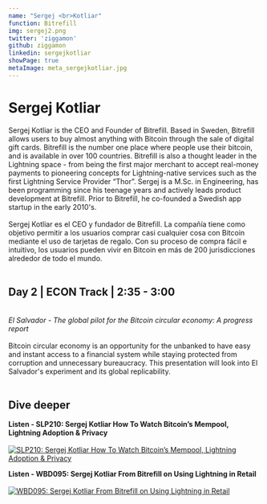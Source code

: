 ```yaml
---
name: "Sergej <br>Kotliar"
function: Bitrefill
img: sergej2.png
twitter: 'ziggamon'
github: ziggamon
linkedin: sergejkotliar
showPage: true
metaImage: meta_sergejkotliar.jpg
---
```


# Sergej Kotliar
 
Sergej Kotliar is the CEO and Founder of Bitrefill. Based in Sweden, Bitrefill allows users to buy almost anything with Bitcoin through the sale of digital gift cards. Bitrefill is the number one place where people use their bitcoin, and is available in over 100 countries. Bitrefill is also a thought leader in the Lightning space - from being the first major merchant to accept real-money payments to pioneering concepts for Lightning-native services such as the first Lightning Service Provider “Thor”. Sergej is a M.Sc. in Engineering, has been programming since his teenage years and actively leads product development at Bitrefill. Prior to Bitrefill, he co-founded a Swedish app startup in the early 2010's.
<br><br>
Sergej Kotliar es el CEO y fundador de Bitrefill. La compañía tiene como objetivo permitir a los usuarios comprar casi cualquier cosa con Bitcoin mediante el uso de tarjetas de regalo. Con su proceso de compra fácil e intuitivo, los usuarios pueden vivir en Bitcoin en más de 200 jurisdicciones alrededor de todo el mundo.
<br><br>

## Day 2 | ECON Track | 2:35 - 3:00
<br>
<i>El Salvador - The global pilot for the Bitcoin circular economy: A progress report</i><br><br>
Bitcoin circular economy is an opportunity for the unbanked to have easy and instant access to a financial system while staying protected from corruption and unnecessary bureaucracy. This presentation will look into El Salvador's experiment and its global replicability.  <br><br>

## Dive deeper


<div class="grid grid-cols-2 gap-5">
<div class="p-3 my-2">

**Listen - SLP210: Sergej Kotliar How To Watch Bitcoin’s Mempool, Lightning Adoption & Privacy** <br><br>
[ ![SLP210: Sergej Kotliar How To Watch Bitcoin’s Mempool, Lightning Adoption & Privacy](/2021/content/sergejkotliar_slp210.jpeg)](https://open.spotify.com/episode/5giikTYzBj2mFZ1NvkiuK8/)
</div>

<div class="p-3 my-2">

**Listen - WBD095: Sergej Kotliar From Bitrefill on Using Lightning in Retail**  <br><br>
[![WBD095: Sergej Kotliar From Bitrefill on Using Lightning in Retail](/2021/content/sergejkotliar_l76.jpeg)](https://open.spotify.com/episode/3GjWEKKidqn9OHJJmkORAx/)
</div>
</div>

<br>
